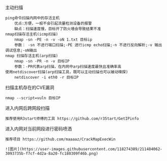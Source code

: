 主动扫描

    ping命令扫描内网中的存活主机
        优点:方便，一般不会引起流量检测设备的报警
        缺点：扫描速度慢，目标开了防火墙会导致结果不准
    nmap扫描存活主机(icmp扫描)
        nmap -sn -PE -n -v -oN 1.txt 目标ip
        参数： -sn 不进行端口扫描;-PE 进行icmp echo扫描;-n 不进行反向解析;-v 输出调试信息;-oN输出
    nmap 扫描存活主机(arp扫描)
        nmap -sn -PR -n -v 目标IP
        参数：-PR代表arp扫描，在内网中arp扫描速度最快且准确率高
    使用netdiscover扫描(arp扫描工具，既可以主动扫描也可以被动嗅探)
        netdiscover -i eth0 -r 目标IP
        
 扫描主机存在的CVE漏洞

    nmap --script=vuln 目标IP
    
    
 进入内网后跨网段扫描
 
    推荐使用R3start师傅的工具 https://github.com/r35tart/GetIPinfo
    
 进入内网对当前网段进行密码喷洒
 
    推荐项目 https://github.com/maaaaz/CrackMapExecWin
    
    ![图片](https://user-images.githubusercontent.com/118274389/211484062-3093735b-f7cf-4d2a-8a20-fc180309f46b.png)

 
    


